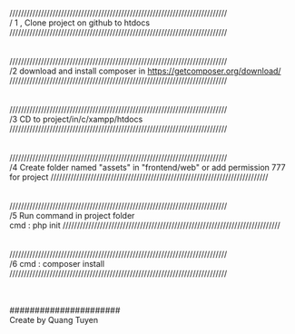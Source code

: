 //////////////////////////////////////////////////////////////////////////// <br>
/   1   , Clone project on github to htdocs  <br> 
//////////////////////////////////////////////////////////////////////////// <br>
<br>
<br>
//////////////////////////////////////////////////////////////////////////// <br>
/2 download and install composer in https://getcomposer.org/download/ <br> 
//////////////////////////////////////////////////////////////////////////// <br>
<br>
<br>
//////////////////////////////////////////////////////////////////////////// <br>
/3 CD  to project/in/c/xampp/htdocs 
//////////////////////////////////////////////////////////////////////////// <br>
<br>
<br>
//////////////////////////////////////////////////////////////////////////// <br>
/4 Create folder named "assets" in "frontend/web" or add permission 777 for project
//////////////////////////////////////////////////////////////////////////// <br>
<br>
<br>
//////////////////////////////////////////////////////////////////////////// <br>
/5 Run command in project folder <br> 
    cmd : php init
//////////////////////////////////////////////////////////////////////////// <br>
<br>
<br>
//////////////////////////////////////////////////////////////////////////// <br>
/6  cmd : composer install
//////////////////////////////////////////////////////////////////////////// <br>
<br>
<br>

###################### <br> 
Create by Quang Tuyen<br> 